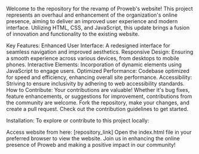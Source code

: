 Welcome to the repository for the revamp of Proweb's website! This project represents an overhaul and enhancement of the organization's online presence, aiming to deliver an improved user experience and modern interface. Utilizing HTML, CSS, and JavaScript, this update brings a fusion of innovation and functionality to the existing website.

Key Features:
Enhanced User Interface: A redesigned interface for seamless navigation and improved aesthetics.
Responsive Design: Ensuring a smooth experience across various devices, from desktops to mobile phones.
Interactive Elements: Incorporation of dynamic elements using JavaScript to engage users.
Optimized Performance: Codebase optimized for speed and efficiency, enhancing overall site performance.
Accessibility: Striving to ensure inclusivity by adhering to web accessibility standards.
How to Contribute:
Your contributions are valuable! Whether it's bug fixes, feature enhancements, or suggestions for improvement, contributions from the community are welcome. Fork the repository, make your changes, and create a pull request. Check out the contribution guidelines to get started.

Installation:
To explore or contribute to this project locally:

Access website from here: [repository_link]
Open the index.html file in your preferred browser to view the website.
Join us in enhancing the online presence of Proweb and making a positive impact in our community!